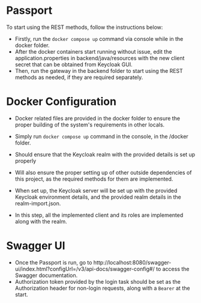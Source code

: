 # Passport 

To start using the REST methods, follow the instructions below:
- Firstly, run the ```docker compose up```  command via console while in the docker folder.
- After the docker containers start running without issue, edit the application.properties in backend/java/resources with the new client secret that can be obtained from Keycloak GUI.
- Then, run the gateway in the backend folder to start using the REST methods as needed, if they are required separately.
# Docker Configuration

- Docker related files are provided in the docker folder to ensure the proper building of the system's requirements in other locals.
- Simply run ```docker compose up``` command in the console, in the /docker folder.
- Should ensure that the Keycloak realm with the provided details is set up properly
- Will also ensure the proper setting up of other outside dependencies of this project, as the required methods for them are implemented.

- When set up, the Keycloak server will be set up with the provided Keycloak environment details, and the provided realm details in the realm-import.json.
- In this step, all the implemented client and its roles are implemented along with the realm.

# Swagger UI
- Once the Passport is run, go to http://localhost:8080/swagger-ui/index.html?configUrl=/v3/api-docs/swagger-config#/ to access the Swagger documentation.
- Authorization token provided by the login task should be set as the Authorization header for non-login requests, along with a ```Bearer``` at the start.